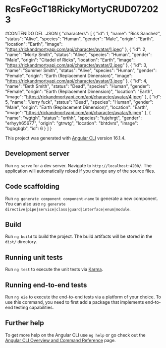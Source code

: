 # RcsFeGcT18RickyMortyCRUD072023


#CONTENIDO DEL .JSON
{
  "characters": [
    {
      "id": 1,
      "name": "Rick Sanchez",
      "status": "Alive",
      "species": "Human",
      "gender": "Male",
      "origin": "Earth",
      "location": "Earth",
      "image": "https://rickandmortyapi.com/api/character/avatar/1.jpeg"
    },
    {
      "id": 2,
      "name": "Morty Smith",
      "status": "Alive",
      "species": "Human",
      "gender": "Male",
      "origin": "Citadel of Ricks",
      "location": "Earth",
      "image": "https://rickandmortyapi.com/api/character/avatar/2.jpeg"
    },
    {
      "id": 3,
      "name": "Summer Smith",
      "status": "Alive",
      "species": "Human",
      "gender": "Female",
      "origin": "Earth (Replacement Dimension)",
      "image": "https://rickandmortyapi.com/api/character/avatar/3.jpeg"
    },
    {
      "id": 4,
      "name": "Beth Smith",
      "status": "Dead",
      "species": "Human",
      "gender": "Female",
      "origin": "Earth (Replacement Dimension)",
      "location": "Earth",
      "image": "https://rickandmortyapi.com/api/character/avatar/4.jpeg"
    },
    {
      "id": 5,
      "name": "Jerry fuck",
      "status": "Dead",
      "species": "Human",
      "gender": "Male",
      "origin": "Earth (Replacement Dimension)",
      "location": "Earth",
      "image": "https://rickandmortyapi.com/api/character/avatar/5.jpeg"
    },
    {
      "name": "wgtgh",
      "status": "erthh",
      "species": "tujehrgt",
      "gender": "erhyyh65677",
      "origin": "gtrwtg",
      "location": "bhtdvrs",
      "image": "bgbgbgb",
      "id": 6
    }
  ]
}




This project was generated with [Angular CLI](https://github.com/angular/angular-cli) version 16.1.4.

## Development server

Run `ng serve` for a dev server. Navigate to `http://localhost:4200/`. The application will automatically reload if you change any of the source files.

## Code scaffolding

Run `ng generate component component-name` to generate a new component. You can also use `ng generate directive|pipe|service|class|guard|interface|enum|module`.

## Build

Run `ng build` to build the project. The build artifacts will be stored in the `dist/` directory.

## Running unit tests

Run `ng test` to execute the unit tests via [Karma](https://karma-runner.github.io).

## Running end-to-end tests

Run `ng e2e` to execute the end-to-end tests via a platform of your choice. To use this command, you need to first add a package that implements end-to-end testing capabilities.

## Further help

To get more help on the Angular CLI use `ng help` or go check out the [Angular CLI Overview and Command Reference](https://angular.io/cli) page.
